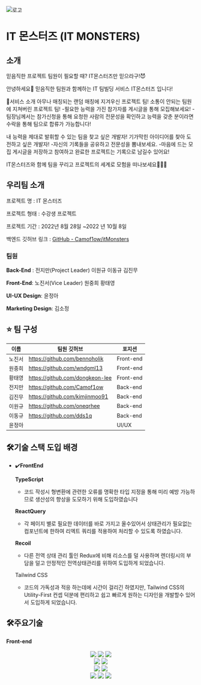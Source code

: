 
![로고](public/imgs/github_프론트엔드.png)

# IT 몬스터즈 (IT MONSTERS)

## 소개 

믿음직한 프로젝트 팀원이 필요할 때?
IT몬스터즈만 믿으라구!😈

안녕하세요👋
믿음직한 팀원과 함께하는 IT 팀빌딩 서비스 IT몬스터즈 입니다!

🎃서비스 소개
아무나 매칭되는 랜덤 매칭에 지겨우신 프로젝트 팀!
소통이 안되는 팀원에  지쳐버린 프로젝트 팀!
-필요한 능력을 가진 참가자를 게시글을 통해 모집해보세요! 
-팀장님께서는 참가신청을 통해 요청한 사람의 전문성을 확인하고 능력을 갖춘 분이라면
 수락을 통해 팀으로 합류가 가능합니다!

내 능력을 제대로 발휘할 수 있는 팀을 찾고 싶은 개발자!
기가막힌 아이디어를 찾아 도전하고 싶은 개발자!
-자신의 기록들을 공유하고 전문성을 뽐내보세요.
-마음에 드는 모집 게시글을 저장하고 참여하고 완료한 프로젝트는 기록으로 남길수 있어요!

 IT몬스터즈와 함께 팀을 꾸리고 프로젝트의 세계로 모험을 떠나보세요🏃‍♂️🏃


## 우리팀 소개

프로젝트 명 : IT 몬스터즈

프로젝트 형태 : 수강생 프로젝트

프로젝트 기간 : 2022년 8월 28일 ~2022 년 10월 8일

백엔드 깃허브 링크 : [GitHub - Camof1ow/itMonsters](https://github.com/Camof1ow/itMonsters)

### 팀원

**Back-End** : 전지만(Project Leader) 이원규 이동규 김진무

**Front-End**: 노진서(Vice Leader) 원중희 황태영

**UI-UX Design**: 윤정아

**Marketing Design**: 김소정

## ****⭐️ 팀 구성****
<div align=center> 

| 이름   | 팀원 깃허브                     | 포지션    |
| ------ | ------------------------------- | --------- |
| 노진서 | https://github.com/bennoholik   | Front-end |
| 원중희 | https://github.com/wndgml13     | Front-end |
| 황태영 | https://github.com/dongkeon-lee | Front-end |
| 전지만 | https://github.com/Camof1ow     | Back-end  |
| 김진무 | https://github.com/kimjinmoo91  | Back-end  |
| 이원규 | https://github.com/oneqrhee     | Back-end  |
| 이동규 | https://github.com/dds1q        | Back-end  |
| 윤정아 |                                 | UI/UX     |

</div>

## 🛠기술 스택 도입 배경

- ✔️**FrontEnd**


    **TypeScript**
    
    - 코드 작성시 형변환에 관련한 오류를 명확한 타입 지정을 통해 미리 예방 가능하므로 생산성의 향상을 도모하기 위해 도입하였습니다
    
    **ReactQuery**
    
    - 각 페이지 별로 필요한 데이터를 바로 가지고 올수있어서 상태관리가 필요없는 컴포넌트에 한하여 리엑트 쿼리를 적용하여 처리할 수 있도록 하였습니다.
    
    **Recoil**
    
    - 다른 전역 상태 관리 툴인 Redux에 비해  리소스를 덜 사용하며 렌더링시의 부담을 덜고 안정적인 전역상태관리를 위하여 도입하게 되었습니다.
    
    Tailwind CSS
    
    - 코드의 가독성과 적응 하는데에 시간이 걸리긴 하였지만, Tailwind CSS의 Utility-First 컨셉 덕분에  편리하고 쉽고 빠르게 원하는 디자인을 개발할수 있어서 도입하게 되었습니다.

## ****🛠주요기술****

#### Front-end

<div align=center> 
  <img src="https://img.shields.io/badge/TypeScript-3178C6?style=for-the-badge&logo=TypeScript&logoColor=ffffff">
  <img src="https://img.shields.io/badge/react-282C34?style=for-the-badge&logo=react&logoColor=61DAFB">
<img src="https://img.shields.io/badge/PWA-5A0FC8?style=for-the-badge&logo=PWA&logoColor=white">
  <br>
  <img src="https://img.shields.io/badge/React Query-FF4154?style=for-the-badge&logo=React Query&logoColor=white">
    <img src="https://img.shields.io/badge/Recoil-2E77BC?style=for-the-badge&logo=Recoil&logoColor=white"> 
 

  <br>
   <img src="https://img.shields.io/badge/GitHub%20Actions-232F3E?style=for-the-badge&logo=GitHubActions&logoColor=2088FF"/>
  <img src="https://img.shields.io/badge/github-%23121011.svg?style=for-the-badge&logo=github&logoColor=white">
  <br/>
 <img src="https://img.shields.io/badge/Amazon AWS-232F3E?style=for-the-badge&logo=Amazon AWS&logoColor=white">
 <img src="https://img.shields.io/badge/Amazon S3-569A31?style=for-the-badge&logo=Amazon S3&logoColor=white">
<img src="https://img.shields.io/badge/CloudFront-D05C4B?style=for-the-badge&logo=Amazon AWS&logoColor=white">

   
</div>














